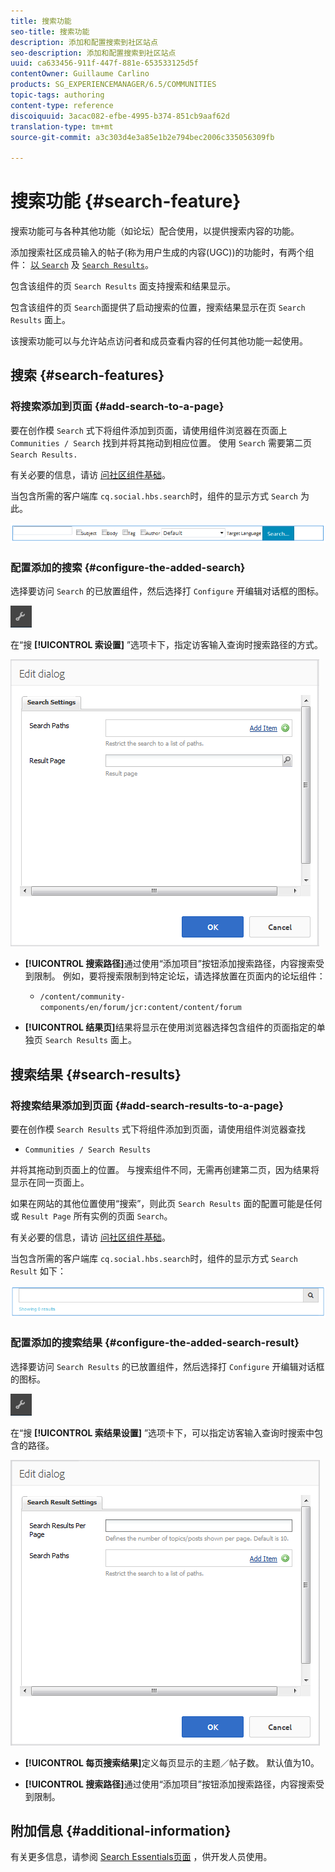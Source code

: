```yaml
---
title: 搜索功能
seo-title: 搜索功能
description: 添加和配置搜索到社区站点
seo-description: 添加和配置搜索到社区站点
uuid: ca633456-911f-447f-881e-653533125d5f
contentOwner: Guillaume Carlino
products: SG_EXPERIENCEMANAGER/6.5/COMMUNITIES
topic-tags: authoring
content-type: reference
discoiquuid: 3acac082-efbe-4995-b374-851cb9aaf62d
translation-type: tm+mt
source-git-commit: a3c303d4e3a85e1b2e794bec2006c335056309fb

---
```



# 搜索功能 {#search-feature}

搜索功能可与各种其他功能（如论坛）配合使用，以提供搜索内容的功能。

添加搜索社区成员输入的帖子(称为用户生成的内容(UGC))的功能时，有两个组件： [ 以 `Search`](#search) 及 [`Search Results`](#search-results)。

包含该组件的页 `Search Results` 面支持搜索和结果显示。

包含该组件的页 `Search`面提供了启动搜索的位置，搜索结果显示在页 `Search Results` 面上。

该搜索功能可以与允许站点访问者和成员查看内容的任何其他功能一起使用。

## 搜索 {#search-features}

### 将搜索添加到页面 {#add-search-to-a-page}

要在创作模 `Search` 式下将组件添加到页面，请使用组件浏览器在页面上 `Communities / Search` 找到并将其拖动到相应位置。 使用 `Search` 需要第二页 `Search Results.`

有关必要的信息，请访 [问社区组件基础](basics.md)。

当包含所需的客户端库 `cq.social.hbs.search`时，组件的显示方式 `Search` 为此。

![chlimage_1-373](assets/chlimage_1-373.png)

### 配置添加的搜索 {#configure-the-added-search}

选择要访问 `Search` 的已放置组件，然后选择打 `Configure` 开编辑对话框的图标。

![chlimage_1-374](assets/chlimage_1-374.png)

在“搜 **[!UICONTROL 索设置]** ”选项卡下，指定访客输入查询时搜索路径的方式。

![chlimage_1-375](assets/chlimage_1-375.png)

* **[!UICONTROL 搜索路径]**&#x200B;通过使用“添加项目”按钮添加搜索路径，内容搜索受到限制。 例如，要将搜索限制到特定论坛，请选择放置在页面内的论坛组件：

   * `/content/community-components/en/forum/jcr:content/content/forum`

* **[!UICONTROL 结果页]**&#x200B;结果将显示在使用浏览器选择包含组件的页面指定的单独页 `Search Results` 面上。

## 搜索结果 {#search-results}

### 将搜索结果添加到页面 {#add-search-results-to-a-page}

要在创作模 `Search Results` 式下将组件添加到页面，请使用组件浏览器查找

* `Communities / Search Results`

并将其拖动到页面上的位置。 与搜索组件不同，无需再创建第二页，因为结果将显示在同一页面上。

如果在网站的其他位置使用“搜索”，则此页 `Search Results` 面的配置可能是任何或 `Result Page` 所有实例的页面 `Search`。

有关必要的信息，请访 [问社区组件基础](basics.md)。

当包含所需的客户端库 `cq.social.hbs.search`时，组件的显示方式 `Search Result` 如下：

![chlimage_1-376](assets/chlimage_1-376.png)

### 配置添加的搜索结果 {#configure-the-added-search-result}

选择要访问 `Search Results` 的已放置组件，然后选择打 `Configure` 开编辑对话框的图标。

![chlimage_1-377](assets/chlimage_1-377.png)

在“搜 **[!UICONTROL 索结果设置]** ”选项卡下，可以指定访客输入查询时搜索中包含的路径。

![chlimage_1-378](assets/chlimage_1-378.png)

* **[!UICONTROL 每页搜索结果]**&#x200B;定义每页显示的主题／帖子数。 默认值为10。

* **[!UICONTROL 搜索路径]**&#x200B;通过使用“添加项目”按钮添加搜索路径，内容搜索受到限制。

## 附加信息 {#additional-information}

有关更多信息，请参阅 [Search Essentials页面](search-implementation.md) ，供开发人员使用。
